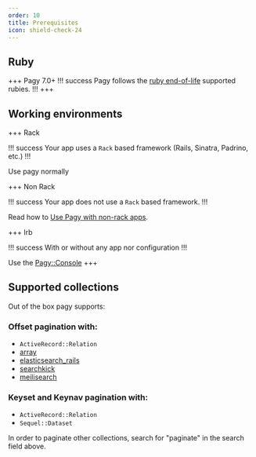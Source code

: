 ```yaml
---
order: 10
title: Prerequisites
icon: shield-check-24
---
```


## Ruby

+++ Pagy 7.0+
!!! success
Pagy follows the [ruby end-of-life](https://endoflife.date/ruby) supported rubies.
!!!
+++

## Working environments

+++ Rack

!!! success
Your app uses a `Rack` based framework (Rails, Sinatra, Padrino, etc.)
!!!

Use pagy normally

+++ Non Rack

!!! success
Your app does not use a `Rack` based framework.
!!!

Read how to [Use Pagy with non-rack apps](how-to.md#use-pagy-with-a-non-rack-app).

+++ Irb

!!! success
With or without any app nor configuration
!!!

Use the [Pagy::Console](api/console.md)
+++

## Supported collections

Out of the box pagy supports:

### Offset pagination with:

- `ActiveRecord::Relation`
- [array](extras/array.md)
- [elasticsearch_rails](api/backend_methods/paginators/search/elasticsearch_rails.md)
- [searchkick](api/backend_methods/paginators/search/searchkick.md)
- [meilisearch](api/backend_methods/paginators/search/meilisearch.md)

### Keyset and Keynav pagination with:

- `ActiveRecord::Relation`
- `Sequel::Dataset`

In order to paginate other collections, search for "paginate" in the search field above.
